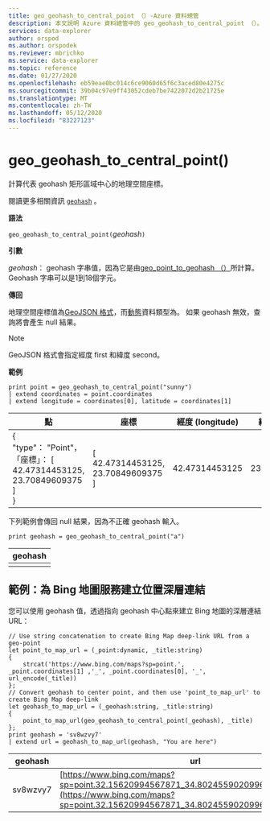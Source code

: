```yaml
---
title: geo_geohash_to_central_point （）-Azure 資料總管
description: 本文說明 Azure 資料總管中的 geo_geohash_to_central_point （）。
services: data-explorer
author: orspod
ms.author: orspodek
ms.reviewer: mbrichko
ms.service: data-explorer
ms.topic: reference
ms.date: 01/27/2020
ms.openlocfilehash: eb59eae0bc014c6ce9060d65f6c3aced80e4275c
ms.sourcegitcommit: 39b04c97e9ff43052cdeb7be7422072d2b21725e
ms.translationtype: MT
ms.contentlocale: zh-TW
ms.lasthandoff: 05/12/2020
ms.locfileid: "83227123"
---
```

# <a name="geo_geohash_to_central_point"></a>geo_geohash_to_central_point()

計算代表 geohash 矩形區域中心的地理空間座標。

閱讀更多相關資訊 [`geohash`](https://en.wikipedia.org/wiki/Geohash) 。  

**語法**

`geo_geohash_to_central_point(`*geohash*`)`

**引數**

*geohash*： geohash 字串值，因為它是由[geo_point_to_geohash （）](geo-point-to-geohash-function.md)所計算。 Geohash 字串可以是1到18個字元。

**傳回**

地理空間座標值為[GeoJSON 格式](https://tools.ietf.org/html/rfc7946)，而[動態](./scalar-data-types/dynamic.md)資料類型為。 如果 geohash 無效，查詢將會產生 null 結果。

> [!NOTE]
> GeoJSON 格式會指定經度 first 和緯度 second。

**範例**

<!-- csl: https://help.kusto.windows.net/Samples -->
```kusto
print point = geo_geohash_to_central_point("sunny")
| extend coordinates = point.coordinates
| extend longitude = coordinates[0], latitude = coordinates[1]
```

|點|座標|經度 (longitude)|緯度 (latitude)|
|---|---|---|---|
|{<br>  "type"： "Point"，<br>  「座標」： [<br>    42.47314453125,<br>    23.70849609375<br>  ]<br>}|[<br>  42.47314453125,<br>  23.70849609375<br>]|42.47314453125|23.70849609375|

下列範例會傳回 null 結果，因為不正確 geohash 輸入。

<!-- csl: https://help.kusto.windows.net/Samples -->
```kusto
print geohash = geo_geohash_to_central_point("a")
```

|geohash|
|---|
||

## <a name="example-creating-location-deep-links-for-bing-maps"></a>範例：為 Bing 地圖服務建立位置深層連結

您可以使用 geohash 值，透過指向 geohash 中心點來建立 Bing 地圖的深層連結 URL：

<!-- csl: https://help.kusto.windows.net/Samples -->
```kusto
// Use string concatenation to create Bing Map deep-link URL from a geo-point
let point_to_map_url = (_point:dynamic, _title:string) 
{
    strcat('https://www.bing.com/maps?sp=point.', _point.coordinates[1] ,'_', _point.coordinates[0], '_', url_encode(_title)) 
};
// Convert geohash to center point, and then use 'point_to_map_url' to create Bing Map deep-link
let geohash_to_map_url = (_geohash:string, _title:string)
{
    point_to_map_url(geo_geohash_to_central_point(_geohash), _title)
};
print geohash = 'sv8wzvy7'
| extend url = geohash_to_map_url(geohash, "You are here")
```

|geohash|url|
|---|---|
|sv8wzvy7|[https://www.bing.com/maps?sp=point.32.15620994567871_34.80245590209961_You+are+here](https://www.bing.com/maps?sp=point.32.15620994567871_34.80245590209961_You+are+here)|
